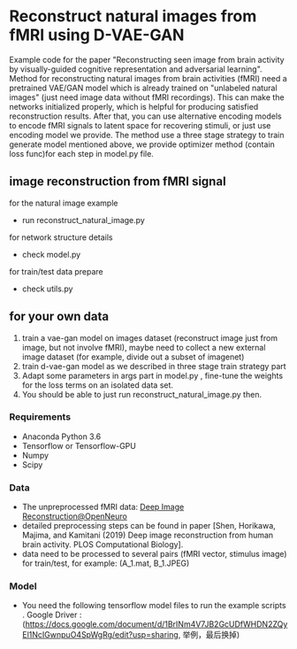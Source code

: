 # Reconstruct natural images from fMRI using D-VAE-GAN

Example code for the paper "Reconstructing seen image from brain activity by visually-guided cognitive representation and adversarial learning". Method for reconstructing natural images from brain activities (fMRI) need a pretrained VAE/GAN model which is already trained on "unlabeled natural images" (just need image data without fMRI recordings). This can make the networks initialized properly, which is  helpful for producing satisfied reconstruction results. After that, you can use alternative encoding models to encode fMRI signals to latent space for recovering stimuli, or just use encoding model we provide.
The method use a three stage strategy to train generate model mentioned above, we provide optimizer method (contain loss func)for each step in model.py file.


## image reconstruction from fMRI signal  
for the natural image example
- run reconstruct_natural_image.py

for network structure details
- check model.py

for train/test data prepare 
- check utils.py



## for your own data

1. train a vae-gan model on images dataset (reconstruct image just from image, but not involve fMRI), maybe need to collect a new external image dataset (for example, divide out a subset of imagenet)
2. train d-vae-gan model as we described in three stage train strategy part
3. Adapt some parameters in args part in model.py , fine-tune the weights for the loss terms on an isolated data set.
4. You should be able to just run reconstruct_natural_image.py then.


### Requirements

- Anaconda Python 3.6
- Tensorflow or Tensorflow-GPU
- Numpy
- Scipy

### Data

- The unpreprocessed fMRI data: [Deep Image Reconstruction@OpenNeuro](https://openneuro.org/datasets/ds001506)
- detailed preprocessing steps can be found in paper [Shen, Horikawa, Majima, and Kamitani (2019) Deep image reconstruction from human brain activity. PLOS Computational Biology].
- data need to be processed to several pairs (fMRI vector, stimulus image) for train/test, for example: (A_1.mat, B_1.JPEG)

### Model

- You need the following tensorflow model files to run the example scripts .
    Google Driver :  (https://docs.google.com/document/d/1BrINm4V7JB2GcUDfWHDN2ZQyEl1NcIGwnpuO4SpWgRg/edit?usp=sharing, 举例，最后换掉)



